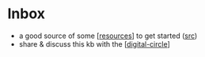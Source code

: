 # Inbox

- a good source of some [[resources]] to get started ([src](https://github.com/opensourcepermaculture/open-source-permaculture-list))
- share & discuss this kb with the [[digital-circle]]


[//begin]: # "Autogenerated link references for markdown compatibility"
[resources]: resources "Resources"
[digital-circle]: digital-circle "Digital Circle"
[//end]: # "Autogenerated link references"